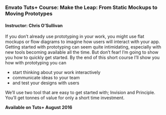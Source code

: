 ### Envato Tuts+ Course: Make the Leap: From Static Mockups to Moving Prototypes
#### Instructor: Chris O’Sullivan

If you don’t already use prototyping in your work, you might use flat mockups or flow diagrams to imagine how users will interact with your app. Getting started with prototyping can seem quite intimidating, especially with new tools becoming available all the time. But don’t fear! I’m going to show you how to quickly get started. By the end of this short course I’ll show you how with prototyping you can 

- start thinking about your work interactively
- communicate ideas to your team
- and test your designs with users

We’ll use two tool that are easy to get started with; Invision and Principle. You’ll get tonnes of value for only a short time investment.

**Available on Tuts+ August 2016**